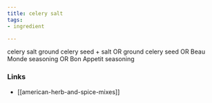 ```yaml
---
title: celery salt
tags:
- ingredient

---
```

celery salt ground celery seed + salt OR ground celery seed OR Beau Monde seasoning OR Bon Appetit seasoning

### Links

* [[american-herb-and-spice-mixes]]

